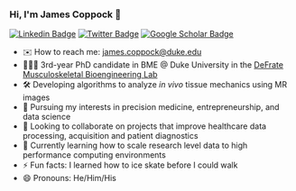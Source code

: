 ### Hi, I'm James Coppock 👋

[![Linkedin Badge](https://img.shields.io/static/v1?style=for-the-badge&message=LinkedIn&color=0A66C2&logo=LinkedIn&logoColor=FFFFFF&label=)](https://www.linkedin.com/in/jacoppock/)
[![Twitter Badge](https://img.shields.io/static/v1?style=for-the-badge&message=Twitter&color=1DA1F2&logo=Twitter&logoColor=FFFFFF&label=)](https://twitter.com/Coppock_JA)
[![Google Scholar Badge](https://img.shields.io/static/v1?style=for-the-badge&message=Google+Scholar&color=4285F4&logo=Google+Scholar&logoColor=FFFFFF&label=)](https://scholar.google.com/citations?user=aUYi9_IAAAAJ&hl=en)

<!--
https://raw.githubusercontent.com/progfay/shields-with-icon/master/README.md
-->

- ✉️ How to reach me: james.coppock@duke.edu
- 👨🏼‍💻 3rd-year PhD candidate in BME @ Duke University in the [DeFrate Musculoskeletal Bioengineering Lab](https://grill-lab.pratt.duke.edu/)
- 🛠 Developing algorithms to analyze *in vivo* tissue mechanics using MR images
- 💼 Pursuing my interests in precision medicine, entrepreneurship, and data science
- 🤝 Looking to collaborate on projects that improve healthcare data processing, acquisition and patient diagnostics 
- 🌱 Currently learning how to scale research level data to high performance computing environments
- ⚡ Fun facts: I learned how to ice skate before I could walk
- 😄 Pronouns: He/Him/His

